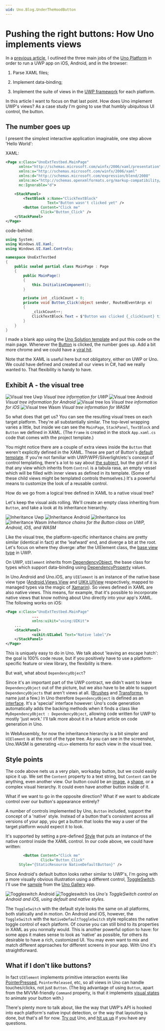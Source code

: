 ```yaml
---
uid: Uno.Blog.UnderTheHoodButton
---
```


# Pushing the right buttons: How Uno implements views


In a [previous article](./201808-UnoUnderTheHoodIntro.md), I outlined the three main jobs of the [Uno Platform](https://platform.uno/) in order to run a UWP app on iOS, Android, and in the browser:

1. Parse XAML files;

2. Implement data-binding;

3. Implement the suite of views in the [UWP framework](https://docs.microsoft.com/en-us/windows/uwp/design/controls-and-patterns/controls-by-function) for each platform.



In this article I want to focus on that last point. How does Uno implement UWP's views? As a case study I'm going to use that humbly ubiquitous UI control, the button.

## The number goes up

I present the simplest interactive application imaginable, one step above 'Hello World':



XAML:
```` xml
<Page x:Class="UnoExtTestbed.MainPage"
      xmlns="http://schemas.microsoft.com/winfx/2006/xaml/presentation"
      xmlns:x="http://schemas.microsoft.com/winfx/2006/xaml"
      xmlns:d="http://schemas.microsoft.com/expression/blend/2008"
      xmlns:mc="http://schemas.openxmlformats.org/markup-compatibility/2006"
      mc:Ignorable="d">

    <StackPanel>
        <TextBlock x:Name="ClickTextBlock"
                   Text="Button wasn't clicked yet" />
        <Button Content="Click me"
                Click="Button_Click" />
    </StackPanel>
</Page>
````


code-behind:

```` csharp
using System;
using Windows.UI.Xaml;
using Windows.UI.Xaml.Controls;

namespace UnoExtTestbed
{
    public sealed partial class MainPage : Page
    {
        public MainPage()
        {
            this.InitializeComponent();
        }

        private int _clickCount = 0;
        private void Button_Click(object sender, RoutedEventArgs e)
        {
            _clickCount++;
            ClickTextBlock.Text = $"Button was clicked {_clickCount} times.";
        }
    }
}
````


I made a blank app using the [Uno Solution template](https://marketplace.visualstudio.com/items?itemName=unoplatform.uno-platform-addin-2022) and put this code on the main page. Whenever the [Button](https://docs.microsoft.com/en-us/uwp/api/windows.ui.xaml.controls.button) is clicked, the number goes up. Add a bit more chrome and we could have a [viral hit](https://en.wikipedia.org/wiki/Cow_Clicker).

Note that the XAML is useful here but not obligatory, either on UWP or Uno. We could have defined and created all our views in C#, had we really wanted to. That flexibility is handy to have.

## Exhibit A - the visual tree


![Visual tree Uwp](Assets/Button/visualtree-uwp.png)
*Visual tree information for UWP*
![Visual tree Android](Assets/Button/visualtree-android.png)
*Visual tree information for Android*
![Visual tree Ios](Assets/Button/visualtree-ios.png)
*Visual tree information for iOS*
![Visual tree Wasm](Assets/Button/visualtree-wasm.png)
*Visual tree information for WASM*

So what does that get us? You can see the resulting visual trees on each target platform. They're all substantially similar. The top-level wrapping varies a little, but inside we can see the `MainPage`, `StackPanel`, `TextBlock` and `Button` we defined in XAML. (The `Frame` is created in the stock `App.xaml.cs` code that comes with the project template.)

You might notice there are a couple of extra views inside the `Button` that weren't explicitly defined in the XAML. These are part of Button's [default template](https://msdn.microsoft.com/en-us/library/windows/apps/mt299109.aspx). If you're not familiar with UWP/WPF/Silverlight/etc's concept of control templating, there's a lot to say about [the subject](https://docs.microsoft.com/en-us/windows/uwp/design/controls-and-patterns/control-templates), but the gist of it is that any view which inherits from `Control` is a tabula rasa, an empty vessel which will be filled with inner views as defined in its template. (Some of these child views might be templated controls themselves.) It's a powerful means to customize the look of a reusable control.

How do we go from a logical tree defined in XAML to a native visual tree?

Let's keep the visual aids rolling. We'll create an empty class inheriting from `Button`, and take a look at its inheritance hierarchy.

![Inheritance Uwp](Assets/Button/inheritance-uwp.png) ![Inheritance Android](Assets/Button/inheritance-android.png) ![Inheritance Ios](Assets/Button/inheritance-ios.png) ![Inheritance Wasm](Assets/Button/inheritance-wasm.png)
*Inheritance chains for the Button class on UWP, Android, iOS, and WASM*

Like the visual tree, the platform-specific inheritance chains are pretty similar (identical in fact) at the 'leafward' end, and  diverge a bit at the root. Let's focus on where they diverge: after the UIElement class, the [base view type](https://docs.microsoft.com/en-us/uwp/api/windows.ui.xaml.uielement) in UWP.



On UWP, `UIElement` inherits from [DependencyObject](https://docs.microsoft.com/en-us/uwp/api/windows.ui.xaml.dependencyobject), the base class for types which support data-binding using [DependencyProperty](https://docs.microsoft.com/en-us/windows/uwp/xaml-platform/dependency-properties-overview) values.



In Uno.Android and Uno.iOS, any `UIElement` is an instance of the native base view type ([Android.Views.View](https://developer.android.com/reference/android/view/View) and [UIKit.UIView](https://developer.apple.com/documentation/uikit/uiview) respectively, mapped to managed types via the magic of [Xamarin](https://visualstudio.microsoft.com/xamarin/)). So views defined in XAML are also native views. This means, for example, that it's possible to incorporate native views that know nothing about Uno directly into your app's XAML. The following works on iOS:


```` xml
<Page x:Class="UnoExtTestbed.MainPage"
            ...
            xmlns:uikit="using:UIKit">
    ...
    <StackPanel>
            <uikit:UILabel Text="Native label"/>
    </StackPanel>
</Page>
````

This is uniquely easy to do in Uno. We talk about 'leaving an escape hatch': the goal is 100% code reuse, but if you positively have to use a platform-specific feature or view library, the flexibility is there.

But wait, what about `DependencyObject`?

Since it's an important part of the UWP contract, we didn't want to leave `DependencyObject` out of the picture, but we also have to be able to support `DependencyObjects` that aren't views at all. ([Brushes](https://docs.microsoft.com/en-us/windows/uwp/design/style/brushes) and [Transforms](https://docs.microsoft.com/en-us/windows/uwp/design/layout/transforms), to name just a few.) In Uno therefore `DependencyObject` is defined as an [interface](../articles/api-differences.md#dependencyobject-type-is-an-interface-all-non-windows-platforms). It's a 'special' interface however: Uno's code generation automatically adds the backing methods when it finds a class like `MyDependencyObject : DependencyObject`, allowing code written for UWP to mostly 'just work.' I'll talk more about it in a future article on code generation in Uno.

In WebAssembly, for now the inheritance hierarchy is a bit simpler and `UIElement` is at the root of the type tree. As you can see in the screenshot, Uno.WASM is generating `<div>` elements for each view in the visual tree.

## Style points

The code above nets us a very plain, workaday button, but we could easily spice it up. We set the `Content` property to a text string, but `Content` can be anything, even another view. Our button could be an [image](https://github.com/unoplatform/uno.Playground/blob/master/src/Uno.Playground.Shared/Samples/Image.xaml), a [shape](https://github.com/unoplatform/uno.Playground/blob/master/src/Uno.Playground.Shared/Samples/Shapes.xaml), or a complex visual hierarchy. It could even have another button inside of it.

What if we want to go in the opposite direction? What if we want to abdicate control over our button's appearance entirely?

A number of controls implemented by Uno, `Button` included, support the concept of a 'native' style. Instead of a button that's consistent across all versions of your app, you get a button that looks the way a user of the target platform would expect it to look.

It's supported by setting a pre-defined [Style](https://docs.microsoft.com/en-us/windows/uwp/design/controls-and-patterns/xaml-styles) that puts an instance of the native control inside the XAML control. In our code above, we could have written:

```` xml
        <Button Content="Click me"
                Click="Button_Click"
      Style="{StaticResource NativeDefaultButton}" />
````

Since Android's default button looks rather similar to UWP's, I'm going with a more visually obvious illustration using a different control, [ToggleSwitch](https://docs.microsoft.com/en-us/uwp/api/windows.ui.xaml.controls.toggleswitch). I'll use the [sample](https://github.com/unoplatform/uno.Playground/blob/master/src/Uno.Playground.Shared/Samples/ToggleSwitch.xaml) from the [Uno Gallery](https://github.com/unoplatform/uno.Playground#uno-playground) app.

![`Toggleswitch` Android](Assets/Button/toggleswitch-android.jpg) ![`Toggleswitch` Ios](Assets/Button/toggleswitch-ios.jpg)
*Uno's ToggleSwitch control on Android and iOS, using default and native styles.*

The `ToggleSwitch` with the default style looks the same on all platforms, both statically and in motion. On Android and iOS, however, the `ToggleSwitch` with the `NativeDefaultToggleSwitch` style replicates the native toggle control of each platform. Of course you can still bind to its properties in XAML as you normally would. This is another powerful option to have: for some apps it makes sense to look as 'native' as possible, for others its desirable to have a rich, customized UI. You may even want to mix and match different approaches for different screens in your app. With Uno it's straightforward.

## What if I don't like buttons?

In fact `UIElement` implements primitive interaction events like [PointerPressed](https://docs.microsoft.com/en-us/uwp/api/windows.ui.xaml.uielement.pointerpressed), `PointerReleased`, etc, so all views in Uno can handle touches/clicks, not just `Button`. (The big advantage of using `Button`, apart from the MVVM-friendly `Command` property, is that it implements [visual states](https://docs.microsoft.com/en-us/previous-versions/windows/apps/jj819808(v=win.10)) to animate your button with.)



There's plenty more to talk about, like the way that UWP's API is hooked into each platform's native input detection, or the way that layouting is done, but that's all for now. [Try out](https://github.com/unoplatform/uno.QuickStart) Uno, and [hit us up](https://gitter.im/uno-platform/Lobby) if you have any questions.

